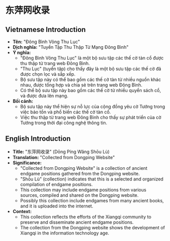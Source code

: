 # 东萍网收录

## Vietnamese Introduction

* **Tên:** "Đông Bình Võng Thu Lục"
* **Dịch nghĩa:** "Tuyển Tập Thu Thập Từ Mạng Đông Bình"
* **Ý nghĩa:**
    * "Đông Bình Võng Thu Lục" là một bộ sưu tập các thế cờ tàn cổ được thu thập từ trang web Đông Bình.
    * "Thu Lục" (tuyển tập) cho thấy đây là một bộ sưu tập các thế cờ đã được chọn lọc và sắp xếp.
    * Bộ sưu tập này có thể bao gồm các thế cờ tàn từ nhiều nguồn khác nhau, được tổng hợp và chia sẻ trên trang web Đông Bình.
    * Có thể bộ sưu tập này bao gồm các thế cờ từ nhiều quyển sách cổ, và được đưa lên mạng.
* **Bối cảnh:**
    * Bộ sưu tập này thể hiện sự nỗ lực của cộng đồng yêu cờ Tướng trong việc bảo tồn và phổ biến các thế cờ tàn cổ.
    * Việc thu thập từ trang web Đông Bình cho thấy sự phát triển của cờ Tướng trong thời đại công nghệ thông tin.

## English Introduction

* **Title:** "东萍网收录" (Dōng Píng Wǎng Shōu Lù)
* **Translation:** "Collected from Dongping Website"
* **Significance:**
    * "Collected from Dongping Website" is a collection of ancient endgame positions gathered from the Dongping website.
    * "Shōu Lù" (collection) indicates that this is a selected and organized compilation of endgame positions.
    * This collection may include endgame positions from various sources, compiled and shared on the Dongping website.
    * Possibly this collection include endgames from many ancient books, and it is uploaded into the internet.
* **Context:**
    * This collection reflects the efforts of the Xiangqi community to preserve and disseminate ancient endgame positions.
    * The collection from the Dongping website shows the development of Xiangqi in the information technology age.